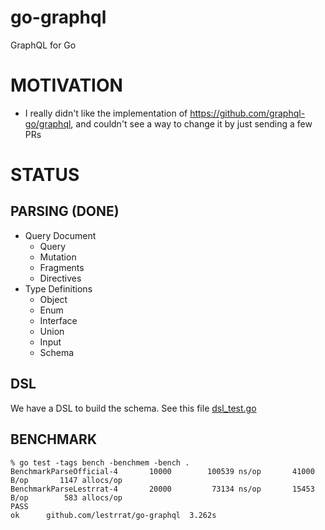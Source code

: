 # go-graphql

GraphQL for Go

# MOTIVATION

* I really didn't like the implementation of https://github.com/graphql-go/graphql, and couldn't see a way to change it by just sending a few PRs

# STATUS

## PARSING (DONE)

* Query Document
  * Query
  * Mutation
  * Fragments
  * Directives
* Type Definitions
  * Object
  * Enum
  * Interface
  * Union
  * Input
  * Schema

## DSL

We have a DSL to build the schema. See this file [dsl_test.go](./dsl/dsl_test.go)

## BENCHMARK

```
% go test -tags bench -benchmem -bench .
BenchmarkParseOfficial-4       10000        100539 ns/op       41000 B/op       1147 allocs/op
BenchmarkParseLestrrat-4       20000         73134 ns/op       15453 B/op        583 allocs/op
PASS
ok      github.com/lestrrat/go-graphql  3.262s
```
